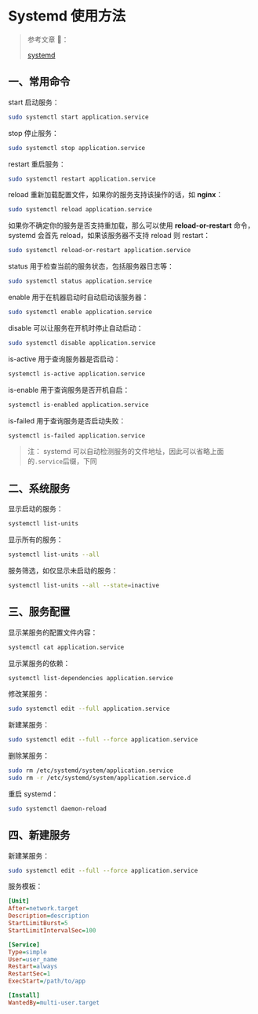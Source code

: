 # Systemd 使用方法

> 参考文章 🎉：
>
> [systemd](https://www.digitalocean.com/community/tutorials/how-to-use-systemctl-to-manage-systemd-services-and-units)

## 一、常用命令

start 启动服务：

```sh
sudo systemctl start application.service
```

stop 停止服务：

```sh
sudo systemctl stop application.service
```

restart 重启服务：

```sh
sudo systemctl restart application.service
```

reload 重新加载配置文件，如果你的服务支持该操作的话，如 **nginx**：

```sh
sudo systemctl reload application.service
```

如果你不确定你的服务是否支持重加载，那么可以使用 **reload-or-restart** 命令，systemd 会首先 reload，如果该服务器不支持 reload 则 restart：

```sh
sudo systemctl reload-or-restart application.service
```

status 用于检查当前的服务状态，包括服务器日志等：

```sh
sudo systemctl status application.service
```

enable 用于在机器启动时自动启动该服务器：

```sh
sudo systemctl enable application.service
```

disable 可以让服务在开机时停止自动启动：

```sh
sudo systemctl disable application.service
```

is-active 用于查询服务器是否启动：

```sh
systemctl is-active application.service
```

is-enable 用于查询服务是否开机自启：

```sh
systemctl is-enabled application.service
```

is-failed 用于查询服务是否启动失败：

```sh
systemctl is-failed application.service
```

> 注：
> systemd 可以自动检测服务的文件地址，因此可以省略上面的`.service`后缀，下同

## 二、系统服务

显示启动的服务：

```sh
systemctl list-units
```

显示所有的服务：

```sh
systemctl list-units --all
```

服务筛选，如仅显示未启动的服务：

```sh
systemctl list-units --all --state=inactive
```

## 三、服务配置

显示某服务的配置文件内容：

```sh
systemctl cat application.service
```

显示某服务的依赖：

```sh
systemctl list-dependencies application.service
```

修改某服务：

```sh
sudo systemctl edit --full application.service
```

新建某服务：

```sh
sudo systemctl edit --full --force application.service
```

删除某服务：

```sh
sudo rm /etc/systemd/system/application.service
sudo rm -r /etc/systemd/system/application.service.d
```

重启 systemd：

```sh
sudo systemctl daemon-reload
```

## 四、新建服务

新建某服务：

```sh
sudo systemctl edit --full --force application.service
```

服务模板：

```ini
[Unit]
After=network.target
Description=description
StartLimitBurst=5
StartLimitIntervalSec=100

[Service]
Type=simple
User=user_name
Restart=always
RestartSec=1
ExecStart=/path/to/app

[Install]
WantedBy=multi-user.target
```
